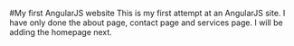 #My first AngularJS website
This is my first attempt at an AngularJS site. I have only done the about page, contact page and services page.
I will be adding the homepage next.

